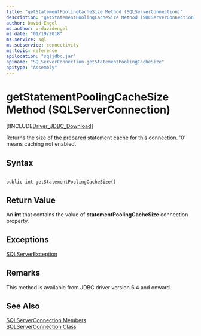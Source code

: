 ```yaml
---
title: "getStatementPoolingCacheSize Method (SQLServerConnection)"
description: "getStatementPoolingCacheSize Method (SQLServerConnection)"
author: David-Engel
ms.author: v-davidengel
ms.date: "01/19/2018"
ms.service: sql
ms.subservice: connectivity
ms.topic: reference
apilocation: "sqljdbc.jar"
apiname: "SQLServerConnection.getStatementPoolingCacheSize"
apitype: "Assembly"
---
```

# getStatementPoolingCacheSize Method (SQLServerConnection)
[!INCLUDE[Driver_JDBC_Download](../../../includes/driver_jdbc_download.md)]

 Returns the size of the prepared statement cache for this connection. '0' means caching not enabled.

## Syntax  
  
```  
  
public int getStatementPoolingCacheSize()  
```  

## Return Value
 An **int** that contains the value of **statementPoolingCacheSize** connection property.

## Exceptions  
 [SQLServerException](../../../connect/jdbc/reference/sqlserverexception-class.md)  
 
## Remarks  
 This method is available from JDBC driver version 6.4 and onward.
 
## See Also  
 [SQLServerConnection Members](../../../connect/jdbc/reference/sqlserverconnection-members.md)   
 [SQLServerConnection Class](../../../connect/jdbc/reference/sqlserverconnection-class.md)  
  
  

